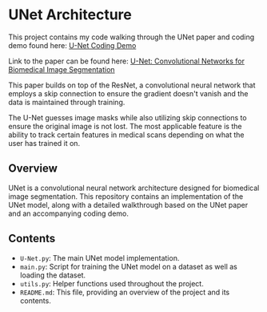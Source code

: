 # UNet Architecture

This project contains my code walking through the UNet paper and coding demo found here:
[U-Net Coding Demo](https://nn.labml.ai/unet/index.html)

Link to the paper can be found here: 
[U-Net: Convolutional Networks for Biomedical Image Segmentation](https://arxiv.org/pdf/1505.04597v1)

This paper builds on top of the ResNet, a convolutional neural network that employs a skip connection to ensure the gradient doesn't vanish and the data is maintained through training. 

The U-Net guesses image masks while also utilizing skip connections to ensure the original image is not lost. The most applicable feature is the ability to track certain features in medical scans depending on what the user has trained it on.

## Overview

UNet is a convolutional neural network architecture designed for biomedical image segmentation. This repository contains an implementation of the UNet model, along with a detailed walkthrough based on the UNet paper and an accompanying coding demo.

## Contents

- `U-Net.py`: The main UNet model implementation.
- `main.py`: Script for training the UNet model on a dataset as well as loading the dataset.
- `utils.py`: Helper functions used throughout the project.
- `README.md`: This file, providing an overview of the project and its contents.

